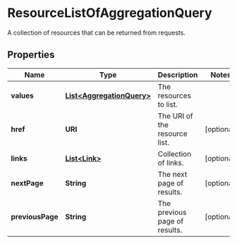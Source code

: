 

# ResourceListOfAggregationQuery

A collection of resources that can be returned from requests.

## Properties

Name | Type | Description | Notes
------------ | ------------- | ------------- | -------------
**values** | [**List&lt;AggregationQuery&gt;**](AggregationQuery.md) | The resources to list. | 
**href** | **URI** | The URI of the resource list. |  [optional]
**links** | [**List&lt;Link&gt;**](Link.md) | Collection of links. |  [optional]
**nextPage** | **String** | The next page of results. |  [optional]
**previousPage** | **String** | The previous page of results. |  [optional]



